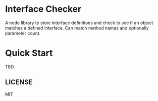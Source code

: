 # Interface Checker

A node library to store interface definitions and check to see if an object matches a defined interface.  Can match method names and optionally parameter count.

# Quick Start

TBD

## LICENSE

MIT